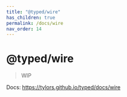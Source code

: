 ```yaml
---
title: "@typed/wire"
has_children: true
permalink: /docs/wire
nav_order: 14
---
```


# @typed/wire

> WIP

Docs: https://tylors.github.io/typed/docs/wire

